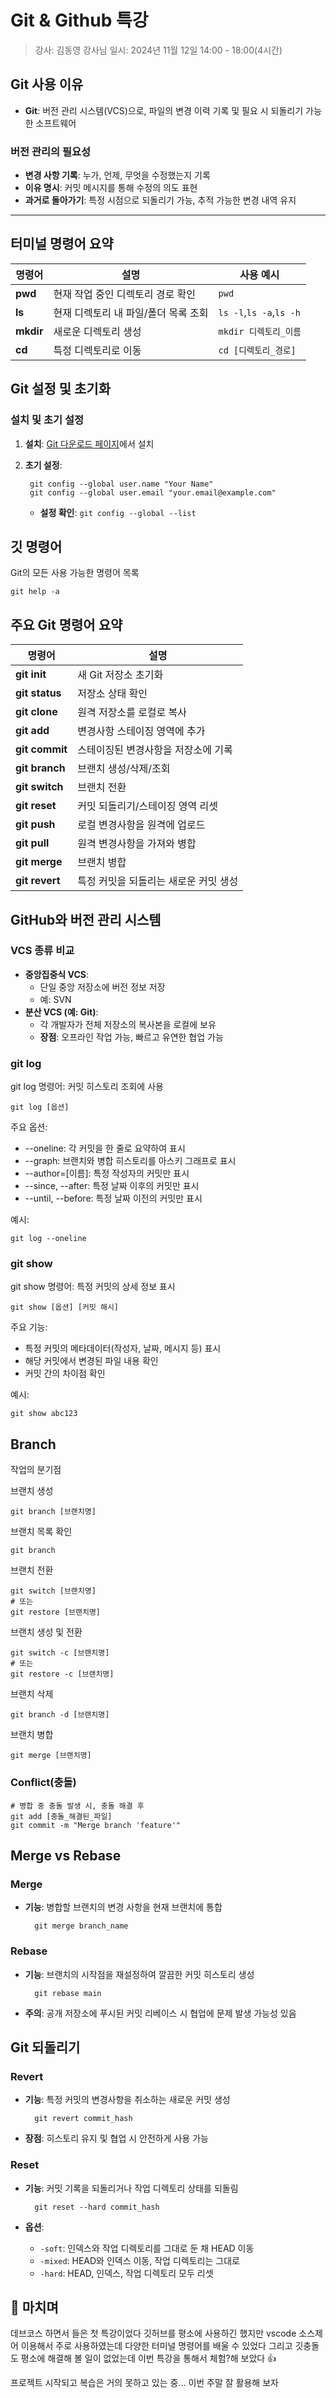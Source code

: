 <h1 id="git--github-특강">Git &amp; Github 특강</h1>
<blockquote>
<p>강사: 김동영 강사님
일시: 2024년 11월 12일 14:00 - 18:00(4시간)</p>
</blockquote>
<h2 id="git-사용-이유">Git 사용 이유</h2>
<ul>
<li><strong>Git</strong>: 버전 관리 시스템(VCS)으로, 파일의 변경 이력 기록 및 필요 시 되돌리기 가능한 소프트웨어</li>
</ul>
<h3 id="버전-관리의-필요성">버전 관리의 필요성</h3>
<ul>
<li><strong>변경 사항 기록</strong>: 누가, 언제, 무엇을 수정했는지 기록</li>
<li><strong>이유 명시</strong>: 커밋 메시지를 통해 수정의 의도 표현</li>
<li><strong>과거로 돌아가기</strong>: 특정 시점으로 되돌리기 가능, 추적 가능한 변경 내역 유지</li>
</ul>
<hr />
<h2 id="터미널-명령어-요약">터미널 명령어 요약</h2>
<table>
<thead>
<tr>
<th>명령어</th>
<th>설명</th>
<th>사용 예시</th>
</tr>
</thead>
<tbody><tr>
<td><strong>pwd</strong></td>
<td>현재 작업 중인 디렉토리 경로 확인</td>
<td><code>pwd</code></td>
</tr>
<tr>
<td><strong>ls</strong></td>
<td>현재 디렉토리 내 파일/폴더 목록 조회</td>
<td><code>ls -l</code>,<code>ls -a</code>,<code>ls -h</code></td>
</tr>
<tr>
<td><strong>mkdir</strong></td>
<td>새로운 디렉토리 생성</td>
<td><code>mkdir 디렉토리_이름</code></td>
</tr>
<tr>
<td><strong>cd</strong></td>
<td>특정 디렉토리로 이동</td>
<td><code>cd [디렉토리_경로]</code></td>
</tr>
</tbody></table>
<h2 id="git-설정-및-초기화">Git 설정 및 초기화</h2>
<h3 id="설치-및-초기-설정">설치 및 초기 설정</h3>
<ol>
<li><p><strong>설치</strong>: <a href="https://git-scm.com/">Git 다운로드 페이지</a>에서 설치</p>
</li>
<li><p><strong>초기 설정</strong>:</p>
<pre><code class="language-bash"> git config --global user.name &quot;Your Name&quot;
 git config --global user.email &quot;your.email@example.com&quot;</code></pre>
<ul>
<li><strong>설정 확인</strong>: <code>git config --global --list</code></li>
</ul>
</li>
</ol>
<h2 id="깃-명령어">깃 명령어</h2>
<p>Git의 모든 사용 가능한 명령어 목록</p>
<pre><code class="language-bash">git help -a</code></pre>
<h2 id="주요-git-명령어-요약">주요 Git 명령어 요약</h2>
<table>
<thead>
<tr>
<th>명령어</th>
<th>설명</th>
</tr>
</thead>
<tbody><tr>
<td><strong>git init</strong></td>
<td>새 Git 저장소 초기화</td>
</tr>
<tr>
<td><strong>git status</strong></td>
<td>저장소 상태 확인</td>
</tr>
<tr>
<td><strong>git clone</strong></td>
<td>원격 저장소를 로컬로 복사</td>
</tr>
<tr>
<td><strong>git add</strong></td>
<td>변경사항 스테이징 영역에 추가</td>
</tr>
<tr>
<td><strong>git commit</strong></td>
<td>스테이징된 변경사항을 저장소에 기록</td>
</tr>
<tr>
<td><strong>git branch</strong></td>
<td>브랜치 생성/삭제/조회</td>
</tr>
<tr>
<td><strong>git switch</strong></td>
<td>브랜치 전환</td>
</tr>
<tr>
<td><strong>git reset</strong></td>
<td>커밋 되돌리기/스테이징 영역 리셋</td>
</tr>
<tr>
<td><strong>git push</strong></td>
<td>로컬 변경사항을 원격에 업로드</td>
</tr>
<tr>
<td><strong>git pull</strong></td>
<td>원격 변경사항을 가져와 병합</td>
</tr>
<tr>
<td><strong>git merge</strong></td>
<td>브랜치 병합</td>
</tr>
<tr>
<td><strong>git revert</strong></td>
<td>특정 커밋을 되돌리는 새로운 커밋 생성</td>
</tr>
</tbody></table>
<h2 id="github와-버전-관리-시스템">GitHub와 버전 관리 시스템</h2>
<h3 id="vcs-종류-비교">VCS 종류 비교</h3>
<ul>
<li><strong>중앙집중식 VCS</strong>:<ul>
<li>단일 중앙 저장소에 버전 정보 저장</li>
<li>예: SVN</li>
</ul>
</li>
<li><strong>분산 VCS (예: Git)</strong>:<ul>
<li>각 개발자가 전체 저장소의 복사본을 로컬에 보유</li>
<li><strong>장점</strong>: 오프라인 작업 가능, 빠르고 유연한 협업 가능</li>
</ul>
</li>
</ul>
<h3 id="git-log">git log</h3>
<p>git log 명령어: 커밋 히스토리 조회에 사용</p>
<pre><code class="language-bash">git log [옵션]</code></pre>
<p>주요 옵션:</p>
<ul>
<li>--oneline: 각 커밋을 한 줄로 요약하여 표시</li>
<li>--graph: 브랜치와 병합 히스토리를 아스키 그래프로 표시</li>
<li>--author=[이름]: 특정 작성자의 커밋만 표시</li>
<li>--since, --after: 특정 날짜 이후의 커밋만 표시</li>
<li>--until, --before: 특정 날짜 이전의 커밋만 표시</li>
</ul>
<p>예시:</p>
<pre><code class="language-bash">git log --oneline</code></pre>
<h3 id="git-show">git show</h3>
<p>git show 명령어: 특정 커밋의 상세 정보 표시</p>
<pre><code class="language-bash">git show [옵션] [커밋 해시]</code></pre>
<p>주요 기능:</p>
<ul>
<li>특정 커밋의 메타데이터(작성자, 날짜, 메시지 등) 표시</li>
<li>해당 커밋에서 변경된 파일 내용 확인</li>
<li>커밋 간의 차이점 확인</li>
</ul>
<p>예시:</p>
<pre><code class="language-bash">git show abc123</code></pre>
<h2 id="branch">Branch</h2>
<p>작업의 분기점</p>
<p>브랜치 생성</p>
<pre><code class="language-bash">git branch [브랜치명]</code></pre>
<p>브랜치 목록 확인</p>
<pre><code class="language-bash">git branch</code></pre>
<p>브랜치 전환</p>
<pre><code class="language-bash">git switch [브랜치명]
# 또는
git restore [브랜치명]</code></pre>
<p>브랜치 생성 및 전환</p>
<pre><code class="language-bash">git switch -c [브랜치명]
# 또는
git restore -c [브랜치명]</code></pre>
<p>브랜치 삭제</p>
<pre><code class="language-bash">git branch -d [브랜치명]</code></pre>
<p>브랜치 병합</p>
<pre><code class="language-bash">git merge [브랜치명]</code></pre>
<h3 id="conflict충돌">Conflict(충돌)</h3>
<pre><code class="language-dart"># 병합 중 충돌 발생 시, 충돌 해결 후
git add [충돌_해결된_파일]
git commit -m &quot;Merge branch 'feature'&quot;</code></pre>
<h2 id="merge-vs-rebase">Merge vs Rebase</h2>
<h3 id="merge">Merge</h3>
<ul>
<li><p><strong>기능</strong>: 병합할 브랜치의 변경 사항을 현재 브랜치에 통합</p>
<pre><code class="language-bash">  git merge branch_name</code></pre>
</li>
</ul>
<h3 id="rebase">Rebase</h3>
<ul>
<li><p><strong>기능</strong>: 브랜치의 시작점을 재설정하여 깔끔한 커밋 히스토리 생성</p>
<pre><code class="language-bash">  git rebase main</code></pre>
</li>
<li><p><strong>주의</strong>: 공개 저장소에 푸시된 커밋 리베이스 시 협업에 문제 발생 가능성 있음</p>
</li>
</ul>
<h2 id="git-되돌리기">Git 되돌리기</h2>
<h3 id="revert">Revert</h3>
<ul>
<li><p><strong>기능</strong>: 특정 커밋의 변경사항을 취소하는 새로운 커밋 생성</p>
<pre><code class="language-bash">  git revert commit_hash</code></pre>
</li>
<li><p><strong>장점</strong>: 히스토리 유지 및 협업 시 안전하게 사용 가능</p>
</li>
</ul>
<h3 id="reset">Reset</h3>
<ul>
<li><p><strong>기능</strong>: 커밋 기록을 되돌리거나 작업 디렉토리 상태를 되돌림</p>
<pre><code class="language-bash">  git reset --hard commit_hash</code></pre>
</li>
<li><p><strong>옵션</strong>:</p>
<ul>
<li><code>-soft</code>: 인덱스와 작업 디렉토리를 그대로 둔 채 HEAD 이동</li>
<li><code>-mixed</code>: HEAD와 인덱스 이동, 작업 디렉토리는 그대로</li>
<li><code>-hard</code>: HEAD, 인덱스, 작업 디렉토리 모두 리셋</li>
</ul>
</li>
</ul>
<h2 id="💬-마치며">💬 마치며</h2>
<p>데브코스 하면서 들은 첫 특강이었다 깃허브를 평소에 사용하긴 했지만 vscode 소스제어 이용해서 주로 사용하였는데 다양한 터미널 명령어를 배울 수 있었다
그리고 깃충돌도 평소에 해결해 볼 일이 없었는데 이번 특강을 통해서 체험?해 보았다 👍</p>
<p>프로젝트 시작되고 복습은 거의 못하고 있는 중... 이번 주말 잘 활용해 보자</p>